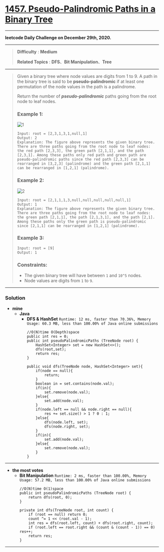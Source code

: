 # [1457. Pseudo-Palindromic Paths in a Binary Tree](https://leetcode.com/problems/pseudo-palindromic-paths-in-a-binary-tree/)
---

**leetcode Daily Challenge on December 29th, 2020.**

---

> **Difficulty** : **Medium**
>
> **Related Topics** : **DFS**、**Bit Manipulation**、**Tree**

---

> Given a binary tree where node values are digits from 1 to 9. A path in the binary tree is said to be **pseudo-palindromic** if at least one permutation of the node values in the path is a palindrome.
>
> Return the number of ***pseudo-palindromic*** paths going from the root node to leaf nodes.
>
>
> ### Example 1:
> ![1](https://assets.leetcode.com/uploads/2020/05/06/palindromic_paths_1.png)
> ```
> Input: root = [2,3,1,3,1,null,1]
> Output: 2
> Explanation: The figure above represents the given binary tree. There are three paths going from the root node to leaf nodes: the red path [2,3,3], the green path [2,1,1], and the path [2,3,1]. Among these paths only red path and green path are pseudo-palindromic paths since the red path [2,3,3] can be rearranged in [3,2,3] (palindrome) and the green path [2,1,1] can be rearranged in [1,2,1] (palindrome).
> ```
>
> ### Example 2:
> ![2](https://assets.leetcode.com/uploads/2020/05/07/palindromic_paths_2.png)
> ```
> Input: root = [2,1,1,1,3,null,null,null,null,null,1]
> Output: 1
> Explanation: The figure above represents the given binary tree. There are three paths going from the root node to leaf nodes: the green path [2,1,1], the path [2,1,3,1], and the path [2,1]. Among these paths only the green path is pseudo-palindromic since [2,1,1] can be rearranged in [1,2,1] (palindrome).
> ```
>
> ### Example 3:
> ```
> Input: root = [9]
> Output: 1
> ```
>
> ### Constraints:
> * The given binary tree will have between `1` and `10^5` nodes.
> * Node values are digits from `1` to `9`.

---

### Solution
* **mine**
  * **Java**
    * **DFS & HashSet** `Runtime: 12 ms, faster than 70.36%, Memory Usage: 60.3 MB, less than 100.00% of Java online submissions`
      ```
      //O(N)time O(Depth)space
      public int res = 0;
      public int pseudoPalindromicPaths (TreeNode root) {
          HashSet<Integer> set = new HashSet<>();
          dfs(root,set);
          return res;
      }

      public void dfs(TreeNode node, HashSet<Integer> set){
          if(node == null){
              return;
          }
          boolean in = set.contains(node.val);
          if(in){
              set.remove(node.val);
          }else{
              set.add(node.val);
          }
          if(node.left == null && node.right == null){
              res += set.size() > 1 ? 0 : 1;
          }else{
              dfs(node.left, set);
              dfs(node.right, set);
          }
          if(in){
              set.add(node.val);
          }else{
              set.remove(node.val);
          }
      }
      ```

---


* **the most votes**
  * **Bit Manipulation** `Runtime: 2 ms, faster than 100.00%, Memory Usage: 57.2 MB, less than 100.00% of Java online submissions`
    ```
    //O(N)time O(1)space
    public int pseudoPalindromicPaths (TreeNode root) {
        return dfs(root, 0);
    }

    private int dfs(TreeNode root, int count) {
        if (root == null) return 0;
        count ^= 1 << (root.val - 1);
        int res = dfs(root.left, count) + dfs(root.right, count);
        if (root.left == root.right && (count & (count - 1)) == 0) res++;
        return res;
    }
    ```

---
